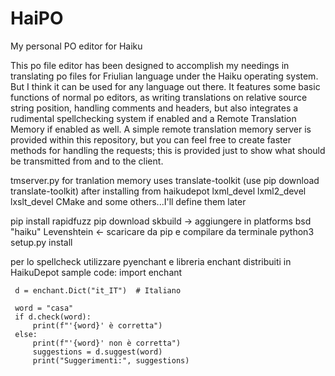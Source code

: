 # HaiPO
My personal PO editor for Haiku

This po file editor has been designed to accomplish my needings in translating po files for Friulian language under the Haiku 
operating system. But I think it can be used for any language out there.
It features some basic functions of normal po editors, as writing translations on relative source string position, handling
comments and headers, but also integrates a rudimental spellchecking system if enabled and a Remote Translation Memory if
enabled as well. A simple remote translation memory server is provided within this repository, but you can feel free to create
faster methods for handling the requests; this is provided just to show what should be transmitted from and to the client.


tmserver.py
for tranlation memory uses translate-toolkit (use pip download translate-toolkit) after installing from haikudepot lxml_devel lxml2_devel lxslt_devel CMake and some others...I'll define them later

pip install
rapidfuzz
pip download
skbuild -> aggiungere in platforms bsd "haiku"
Levenshtein <- scaricare da pip e compilare da terminale python3 setup.py install 

per lo spellcheck utilizzare pyenchant e libreria enchant distribuiti in HaikuDepot
sample code:
     import enchant

     d = enchant.Dict("it_IT")  # Italiano

     word = "casa"
     if d.check(word):
         print(f"'{word}' è corretta")
     else:
         print(f"'{word}' non è corretta")
         suggestions = d.suggest(word)
         print("Suggerimenti:", suggestions)